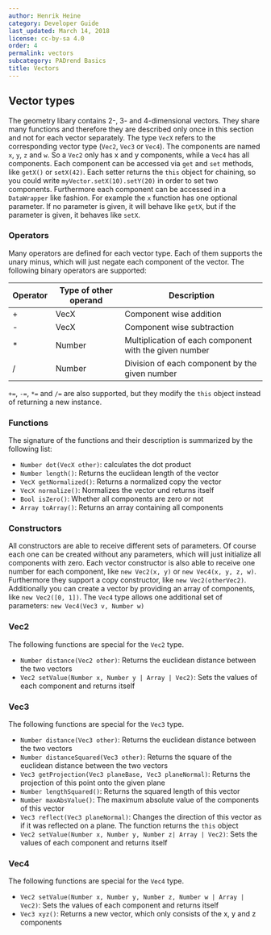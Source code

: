 ```yaml
---
author: Henrik Heine
category: Developer Guide
last_updated: March 14, 2018
license: cc-by-sa 4.0
order: 4
permalink: vectors
subcategory: PADrend Basics
title: Vectors
---
```

<!------------------------------------------------------------------------------------------------
This work is licensed under the Creative Commons Attribution-ShareAlike 4.0 International License.
 To view a copy of this license, visit http://creativecommons.org/licenses/by-sa/4.0/.
 Author: Henrik Heine (hheine@mail.uni-paderborn.de)
 PADrend Version 1.0.0
------------------------------------------------------------------------------------------------->


## Vector types
The geometry libary contains 2-, 3- and 4-dimensional vectors. They share many functions and therefore they are described only once in this section and not for each vector separately. The type `VecX` refers to the corresponding vector type (`Vec2`, `Vec3` or `Vec4`). The components are named `x`, `y`, `z` and `w`. So a `Vec2` only has x and y components, while a `Vec4` has all components. Each component can be accessed via `get` and `set` methods, like `getX()` or `setX(42)`. Each setter returns the `this` object for chaining, so you could write `myVector.setX(10).setY(20)` in order to set two components. Furthermore each component can be accessed in a `DataWrapper` like fashion. For example the `x` function has one optional parameter. If no parameter is given, it will behave like `getX`, but if the parameter is given, it behaves like `setX`.

### Operators
Many operators are defined for each vector type. Each of them supports the unary minus, which will just negate each component of the vector.
The following binary operators are supported:

| Operator | Type of other operand | Description |
| ----- | ----- | ----- |
| + | VecX | Component wise addition |
| - | VecX | Component wise subtraction |
| * | Number | Multiplication of each component with the given number |
| / | Number | Division of each component by the given number |

`+=`, `-=`, `*=` and `/=` are also supported, but they modify the `this` object instead of returning a new instance.

### Functions
The signature of the functions and their description is summarized by the following list:
* `Number dot(VecX other)`: calculates the dot product
* `Number length()`: Returns the euclidean length of the vector
* `VecX getNormalized()`: Returns a normalized copy the vector
* `VecX normalize()`: Normalizes the vector und returns itself
* `Bool isZero()`: Whether all components are zero or not
* `Array toArray()`: Returns an array containing all components

### Constructors
All constructors are able to receive different sets of parameters. Of course each one can be created without any parameters, which will just initialize all components with zero. Each vector constructor is also able to receive one number for each component, like `new Vec2(x, y)` or `new Vec4(x, y, z, w)`. Furthermore they support a copy constructor, like `new Vec2(otherVec2)`. Additionally you can create a vector by providing an array of components, like `new Vec2([0, 1])`. The `Vec4` type allows one additional set of parameters: `new Vec4(Vec3 v, Number w)`

### Vec2
The following functions are special for the `Vec2` type.
* `Number distance(Vec2 other)`: Returns the euclidean distance between the two vectors
* `Vec2 setValue(Number x, Number y | Array | Vec2)`: Sets the values of each component and returns itself

### Vec3
The following functions are special for the `Vec3` type.
* `Number distance(Vec3 other)`: Returns the euclidean distance between the two vectors
* `Number distanceSquared(Vec3 other)`: Returns the square of the euclidean distance between the two vectors
* `Vec3 getProjection(Vec3 planeBase, Vec3 planeNormal)`: Returns the projection of this point onto the given plane
* `Number lengthSquared()`: Returns the squared length of this vector
* `Number maxAbsValue()`: The maximum absolute value of the components of this vector
* `Vec3 reflect(Vec3 planeNormal)`: Changes the direction of this vector as if it was reflected on a plane. The function returns the `this` object
* `Vec2 setValue(Number x, Number y, Number z| Array | Vec2)`: Sets the values of each component and returns itself


### Vec4
The following functions are special for the `Vec4` type.
* `Vec2 setValue(Number x, Number y, Number z, Number w | Array | Vec2)`: Sets the values of each component and returns itself
* `Vec3 xyz()`: Returns a new vector, which only consists of the x, y and z components


